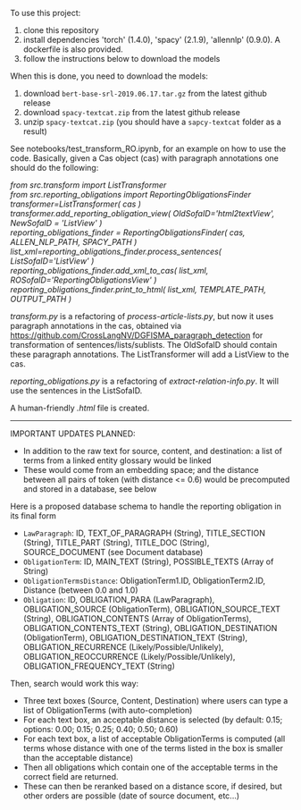 
To use this project:

1. clone this repository
2. install dependencies 'torch' (1.4.0), 'spacy' (2.1.9), 'allennlp' (0.9.0). A dockerfile is also provided.
3. follow the instructions below to download the models

When this is done, you need to download the models:

1. download `bert-base-srl-2019.06.17.tar.gz` from the latest github release
2. download `spacy-textcat.zip` from the latest github release
3. unzip `spacy-textcat.zip` (you should have a `sapcy-textcat` folder as a result)

See notebooks/test_transform_RO.ipynb, for an example on how to use the code. Basically, given a Cas object (cas) with paragraph annotations one should do the following:

*from src.transform import ListTransformer \
from src.reporting_obligations import ReportingObligationsFinder \
transformer=ListTransformer( cas ) \
transformer.add_reporting_obligation_view( OldSofaID='html2textView', NewSofaID = 'ListView'  ) \
reporting_obligations_finder = ReportingObligationsFinder( cas, ALLEN_NLP_PATH, SPACY_PATH  ) \
list_xml=reporting_obligations_finder.process_sentences( ListSofaID='ListView'  ) \
reporting_obligations_finder.add_xml_to_cas( list_xml, ROSofaID='ReportingObligationsView' ) \
reporting_obligations_finder.print_to_html( list_xml, TEMPLATE_PATH, OUTPUT_PATH )*


*transform.py* is a refactoring of *process-article-lists.py*, but now it uses paragraph annotations in the cas, obtained via https://github.com/CrossLangNV/DGFISMA_paragraph_detection for transformation of sentences/lists/sublists. The OldSofaID should contain these paragraph annotations. The ListTransformer will add a ListView to the cas. 

*reporting_obligations.py* is a refactoring of *extract-relation-info.py*. It will use the sentences in the ListSofaID.

A human-friendly *.html* file is created.

----------------------------------

IMPORTANT UPDATES PLANNED:

- In addition to the raw text for source, content, and destination: a list of terms from a linked entity glossary would be linked
- These would come from an embedding space; and the distance between all pairs of token (with distance <= 0.6) would be precomputed and stored in a database, see below

Here is a proposed database schema to handle the reporting obligation in its final form

- `LawParagraph`: ID, TEXT_OF_PARAGRAPH (String), TITLE_SECTION (String), TITLE_PART (String), TITLE_DOC (String), SOURCE_DOCUMENT (see Document database)
- `ObligationTerm`: ID, MAIN_TEXT (String), POSSIBLE_TEXTS (Array of String)
- `ObligationTermsDistance`: ObligationTerm1.ID, ObligationTerm2.ID, Distance (between 0.0 and 1.0)
- `Obligation`: ID, OBLIGATION_PARA (LawParagraph), OBLIGATION_SOURCE (ObligationTerm), OBLIGATION_SOURCE_TEXT (String), OBLIGATION_CONTENTS (Array of ObligationTerms), OBLIGATION_CONTENTS_TEXT (String), OBLIGATION_DESTINATION (ObligationTerm), OBLIGATION_DESTINATION_TEXT (String), OBLIGATION_RECURRENCE (Likely/Possible/Unlikely), OBLIGATION_REOCCURRENCE (Likely/Possible/Unlikely), OBLIGATION_FREQUENCY_TEXT (String)

Then, search would work this way:

- Three text boxes (Source, Content, Destination) where users can type a list of ObligationTerms (with auto-completion)
- For each text box, an acceptable distance is selected (by default: 0.15; options: 0.00; 0.15; 0.25; 0.40; 0.50; 0.60)
- For each text box, a list of acceptable ObligationTerms is computed (all terms whose distance with one of the terms listed in the box is smaller than the acceptable distance)
- Then all obligations which contain one of the acceptable terms in the correct field are returned.
- These can then be reranked based on a distance score, if desired, but other orders are possible (date of source document, etc...)